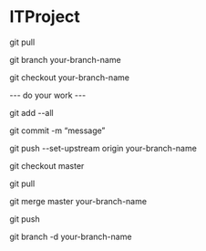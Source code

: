 # ITProject


git pull 

git branch your-branch-name

git checkout your-branch-name

--- do your work ---

git add --all

git commit -m “message”

git push --set-upstream origin your-branch-name

git checkout master

git pull

git merge master your-branch-name

git push

git branch -d your-branch-name

